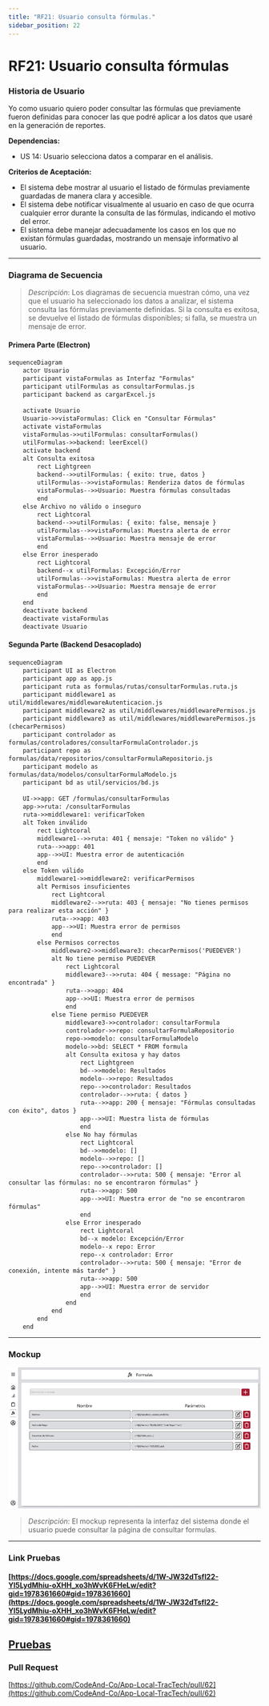 ```yaml
---
title: "RF21: Usuario consulta fórmulas."  
sidebar_position: 22
---
```


# RF21: Usuario consulta fórmulas

### Historia de Usuario

Yo como usuario quiero poder consultar las fórmulas que previamente fueron definidas para conocer las que podré aplicar a los datos que usaré en la generación de reportes.

  **Dependencias:**
  - US 14: Usuario selecciona datos a comparar en el análisis.

  **Criterios de Aceptación:**
  - El sistema debe mostrar al usuario el listado de fórmulas previamente guardadas de manera clara y accesible.
  - El sistema debe notificar visualmente al usuario en caso de que ocurra cualquier error durante la consulta de las fórmulas, indicando el motivo del error.
  - El sistema debe manejar adecuadamente los casos en los que no existan fórmulas guardadas, mostrando un mensaje informativo al usuario.

---

### Diagrama de Secuencia

> *Descripción*: Los diagramas de secuencia muestran cómo, una vez que el usuario ha seleccionado los datos a analizar, el sistema consulta las fórmulas previamente definidas. Si la consulta es exitosa, se devuelve el listado de fórmulas disponibles; si falla, se muestra un mensaje de error.

#### Primera Parte (Electron)
```mermaid
sequenceDiagram
    actor Usuario
    participant vistaFormulas as Interfaz "Formulas"
    participant utilFormulas as consultarFormulas.js
    participant backend as cargarExcel.js

    activate Usuario
    Usuario->>vistaFormulas: Click en "Consultar Fórmulas"
    activate vistaFormulas
    vistaFormulas->>utilFormulas: consultarFormulas()
    utilFormulas->>backend: leerExcel()
    activate backend
    alt Consulta exitosa
        rect Lightgreen
        backend-->>utilFormulas: { exito: true, datos }
        utilFormulas-->>vistaFormulas: Renderiza datos de fórmulas
        vistaFormulas-->>Usuario: Muestra fórmulas consultadas
        end
    else Archivo no válido o inseguro
        rect Lightcoral
        backend-->>utilFormulas: { exito: false, mensaje }
        utilFormulas-->>vistaFormulas: Muestra alerta de error
        vistaFormulas-->>Usuario: Muestra mensaje de error
        end
    else Error inesperado
        rect Lightcoral
        backend--x utilFormulas: Excepción/Error
        utilFormulas-->>vistaFormulas: Muestra alerta de error
        vistaFormulas-->>Usuario: Muestra mensaje de error
        end
    end
    deactivate backend
    deactivate vistaFormulas
    deactivate Usuario
```

#### Segunda Parte (Backend Desacoplado)
```mermaid
sequenceDiagram
    participant UI as Electron
    participant app as app.js
    participant ruta as formulas/rutas/consultarFormulas.ruta.js
    participant middleware1 as util/middlewares/middlewareAutenticacion.js
    participant middleware2 as util/middlewares/middlewarePermisos.js
    participant middleware3 as util/middlewares/middlewarePermisos.js (checarPermisos)
    participant controlador as formulas/controladores/consultarFormulaControlador.js
    participant repo as formulas/data/repositorios/consultarFormulaRepositorio.js
    participant modelo as formulas/data/modelos/consultarFormulaModelo.js
    participant bd as util/servicios/bd.js

    UI->>app: GET /formulas/consultarFormulas
    app->>ruta: /consultarFormulas
    ruta->>middleware1: verificarToken
    alt Token inválido
        rect Lightcoral
        middleware1-->>ruta: 401 { mensaje: "Token no válido" }
        ruta-->>app: 401
        app-->>UI: Muestra error de autenticación
        end
    else Token válido
        middleware1->>middleware2: verificarPermisos
        alt Permisos insuficientes
            rect Lightcoral
            middleware2-->>ruta: 403 { mensaje: "No tienes permisos para realizar esta acción" }
            ruta-->>app: 403
            app-->>UI: Muestra error de permisos
            end
        else Permisos correctos
            middleware2->>middleware3: checarPermisos('PUEDEVER')
            alt No tiene permiso PUEDEVER
                rect Lightcoral
                middleware3-->>ruta: 404 { message: "Página no encontrada" }
                ruta-->>app: 404
                app-->>UI: Muestra error de permisos
                end
            else Tiene permiso PUEDEVER
                middleware3->>controlador: consultarFormula
                controlador->>repo: consultarFormulaRepositorio
                repo->>modelo: consultarFormulaModelo
                modelo->>bd: SELECT * FROM formula
                alt Consulta exitosa y hay datos
                    rect Lightgreen
                    bd-->>modelo: Resultados
                    modelo-->>repo: Resultados
                    repo-->>controlador: Resultados
                    controlador-->>ruta: { datos }
                    ruta-->>app: 200 { mensaje: "Fórmulas consultadas con éxito", datos }
                    app-->>UI: Muestra lista de fórmulas
                    end
                else No hay fórmulas
                    rect Lightcoral
                    bd-->>modelo: []
                    modelo-->>repo: []
                    repo-->>controlador: []
                    controlador-->>ruta: 500 { mensaje: "Error al consultar las fórmulas: no se encontraron fórmulas" }
                    ruta-->>app: 500
                    app-->>UI: Muestra error de "no se encontraron fórmulas"
                    end
                else Error inesperado
                    rect Lightcoral
                    bd--x modelo: Excepción/Error
                    modelo--x repo: Error
                    repo--x controlador: Error
                    controlador-->>ruta: 500 { mensaje: "Error de conexión, intente más tarde" }
                    ruta-->>app: 500
                    app-->>UI: Muestra error de servidor
                    end
                end
            end
        end
    end
```

---

### Mockup

![Mockup](./mockups/MockupFormulas.png)

> *Descripción*: El mockup representa la interfaz del sistema donde el usuario puede consultar la página de consultar formulas. 


---

### Link Pruebas

#### [https://docs.google.com/spreadsheets/d/1W-JW32dTsfI22-Yl5LydMhiu-oXHH_xo3hWvK6FHeLw/edit?gid=1978361660#gid=1978361660](https://docs.google.com/spreadsheets/d/1W-JW32dTsfI22-Yl5LydMhiu-oXHH_xo3hWvK6FHeLw/edit?gid=1978361660#gid=1978361660)

[Pruebas](https://docs.google.com/spreadsheets/d/1W-JW32dTsfI22-Yl5LydMhiu-oXHH_xo3hWvK6FHeLw/edit?gid=1978361660#gid=1978361660)
---

### Pull Request
[https://github.com/CodeAnd-Co/App-Local-TracTech/pull/62](https://github.com/CodeAnd-Co/App-Local-TracTech/pull/62)
